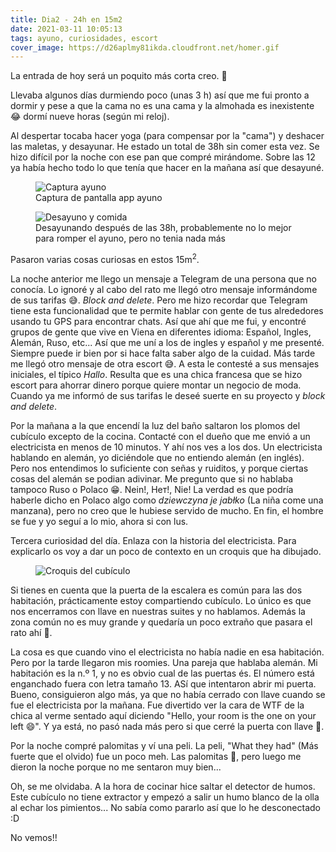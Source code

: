 ```yaml
---
title: Dia2 - 24h en 15m2
date: 2021-03-11 10:05:13
tags: ayuno, curiosidades, escort
cover_image: https://d26aplmy81ikda.cloudfront.net/homer.gif
---
```


La entrada de hoy será un poquito más corta creo. 🤞

Llevaba algunos días durmiendo poco (unas 3 h) así que me fui pronto a dormir y pese a que la cama no es una cama y la almohada es inexistente 😂 dormí nueve horas (según mi reloj).

Al despertar tocaba hacer yoga (para compensar por la "cama") y deshacer las maletas, y desayunar. He estado un total de 38h sin comer esta vez. Se hizo difícil por la noche con ese pan que compré mirándome. Sobre las 12 ya había hecho todo lo que tenía que hacer en la mañana así que desayuné.

<figure>
    <img src="https://d26aplmy81ikda.cloudfront.net/photo_2021-03-11_10-19-30.jpg" alt="Captura ayuno">
    <figcaption>Captura de pantalla app ayuno</figcaption>
</figure>

<figure>
    <img src="https://d26aplmy81ikda.cloudfront.net/photo_2021-03-11_10-15-05.jpg" alt="Desayuno y comida">
    <figcaption>Desayunando después de las 38h, probablemente no lo mejor para romper el ayuno, pero no tenia nada más</figcaption>
</figure>

Pasaron varias cosas curiosas en estos 15m<sup>2</sup>. 

La noche anterior me llego un mensaje a Telegram de una persona que no conocía. Lo ignoré y al cabo del rato me llegó otro mensaje informándome de sus tarifas 😅. _Block and delete_. Pero me hizo recordar que Telegram tiene esta funcionalidad que te permite hablar con gente de tus alrededores usando tu GPS para encontrar chats. Así que ahí que me fui, y encontré grupos de gente que vive en Viena en diferentes idioma: Español, Ingles, Alemán, Ruso, etc... Así que me uní a los de ingles y español y me presenté. Siempre puede ir bien por si hace falta saber algo de la cuidad.
Más tarde me llegó otro mensaje de otra escort 😅. A esta le contesté a sus mensajes iniciales, el típico _Hallo_. Resulta que es una chica francesa que se hizo escort para ahorrar dinero porque quiere montar un negocio de moda. Cuando ya me informó de sus tarifas le deseé suerte en su proyecto y _block and delete_.

Por la mañana a la que encendí la luz del baño saltaron los plomos del cubículo excepto de la cocina. Contacté con el dueño que me envió a un electricista en menos de 10 minutos. Y ahí nos ves a los dos. Un electricista hablando en alemán, yo diciéndole que no entiendo alemán (en inglés). Pero nos entendimos lo suficiente con señas y ruiditos, y porque ciertas cosas del alemán se podian adivinar. Me pregunto que si no hablaba tampoco Ruso o Polaco 😁. Nein!, Нет!, Nie! La verdad es que podría haberle dicho en Polaco algo como _dziewczyna je jabłko_ (La niña come una manzana), pero no creo que le hubiese servido de mucho. En fin, el hombre se fue y yo seguí a lo mio, ahora si con lus.

Tercera curiosidad del día. Enlaza con la historia del electricista. Para explicarlo os voy a dar un poco de contexto en un croquis que ha dibujado.

<figure>
    <img src="https://d26aplmy81ikda.cloudfront.net/photo_2021-03-11_10-51-31.jpg" alt="Croquis del cubículo">
</figure>

Si tienes en cuenta que la puerta de la escalera es común para las dos habitación, prácticamente estoy compartiendo cubículo. Lo único es que nos encerramos con llave en nuestras suites y no hablamos. Además la zona común no es muy grande y quedaría un poco extraño que pasara el rato ahí 🤔. 

La cosa es que cuando vino el electricista no había nadie en esa habitación. Pero por la tarde llegaron mis roomies. Una pareja que hablaba alemán. Mi habitación es la n.º 1, y no es obvio cual de las puertas és. El número está enganchado fuera con letra tamaño 13. ASí que intentaron abrir mi puerta. Bueno, consiguieron algo más, ya que no había cerrado con llave cuando se fue el electricista por la mañana. Fue divertido ver la cara de WTF de la chica al verme sentado aquí diciendo "Hello, your room is the one on your left 😄". Y ya está, no pasó nada más pero si que cerré la puerta con llave 🤣.

Por la noche compré palomitas y ví una peli. La peli, "What they had" (Más fuerte que el olvido) fue un poco meh. Las palomitas 🤤, pero luego me dieron la noche porque no me sentaron muy bien...

Oh, se me olvidaba. A la hora de cocinar hice saltar el detector de humos. Este cubículo no tiene extractor y empezó a salir un humo blanco de la olla al echar los pimientos... No sabía como pararlo así que lo he desconectado :D


No vemos!!
